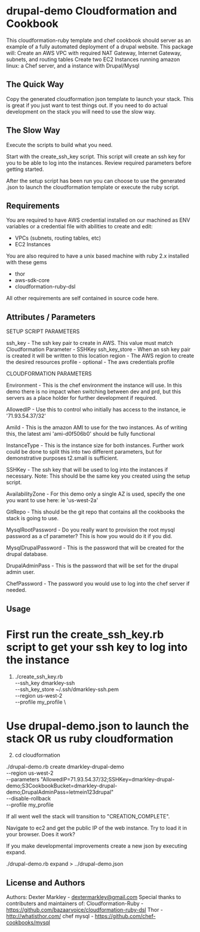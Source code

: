 drupal-demo Cloudformation and Cookbook
=====================

This cloudformation-ruby template and chef cookbook should server as an example of a fully automated deployment of a drupal website.
This package will:
Create an AWS VPC with required NAT Gateway, Internet Gateway, subnets, and routing tables
Create two EC2 Instances running amazon linux: a Chef server, and a instance with Drupal/Mysql

The Quick Way
-------------

Copy the generated cloudformation json template to launch your stack. This is great if you just want to test things out. If you need to do actual development on the stack you will need to use the slow way.

The Slow Way
----------

Execute the scripts to build what you need.

Start with the create_ssh_key script. This script will create an ssh key for you to be able to log into the instances. Review required parameters before getting started.

After the setup script has been run you can choose to use the generated .json to launch the cloudformation template or execute the ruby script.

Requirements
----------

 You are required to have AWS credential installed on our machined as ENV variables or a credential file with abilities to create and edit:
 - VPCs (subnets, routing tables, etc)
 - EC2 Instances

 You are also required to have a unix based machine with ruby 2.x installed with these gems
 - thor
 - aws-sdk-core
 - cloudformation-ruby-dsl

 All other requirements are self contained in source code here.

Attributes / Parameters
----------

SETUP SCRIPT PARAMETERS

ssh_key - The ssh key pair to create in AWS. This value must match Cloudformation Parameter - SSHKey
ssh_key_store - When an ssh key pair is created it will be written to this location
region - The AWS region to create the desired resources
profile - optional - The aws credentials profile

CLOUDFORMATION PARAMETERS

Environment - This is the chef environment the instance will use. In this demo there is no impact when switching between dev and prd, but this servers as a place holder for further development if required.

AllowedIP - Use this to control who initially has access to the instance, ie '71.93.54.37/32'

AmiId - This is the amazon AMI to use for the two instances. As of writing this, the latest ami 'ami-d0f506b0' should be fully functional

InstanceType - This is the instance size for both instances. Further work could be done to split this into two different parameters, but for demonstrative purposes t2.small is sufficient.

SSHKey - The ssh key that will be used to log into the instances if necessary. Note: This should be the same key you created using the setup script.

AvailabilityZone - For this demo only a single AZ is used, specify the one you want to use here: ie 'us-west-2a'

GitRepo - This should be the git repo that contains all the cookbooks the stack is going to use.

MysqlRootPassword - Do you really want to provision the root mysql password as a cf parameter? This is how you would do it if you did.

MysqlDrupalPassword - This is the password that will be created for the drupal database.

DrupalAdminPass - This is the password that will be set for the drupal admin user.

ChefPassword - The password you would use to log into the chef server if needed.

Usage
-----
# First run the create_ssh_key.rb script to get your ssh key to log into the instance
1. ./create_ssh_key.rb \
--ssh_key dmarkley-ssh \
--ssh_key_store ~/.ssh/dmarkley-ssh.pem \
--region us-west-2 \
--profile my_profile \

# Use drupal-demo.json to launch the stack OR us ruby cloudformation
2. cd cloudformation

./drupal-demo.rb create dmarkley-drupal-demo \
--region us-west-2 \
--parameters "AllowedIP=71.93.54.37/32;SSHKey=dmarkley-drupal-demo;S3CookbookBucket=dmarkley-drupal-demo;DrupalAdminPass=letmein123drupal" \
--disable-rollback \
--profile my_profile

If all went well the stack will transition to "CREATION_COMPLETE".

Navigate to ec2 and get the public IP of the web instance. Try to load it in your browser. Does it work?

If you make developmental improvements create a new json by executing expand.

./drupal-demo.rb expand > ../drupal-demo.json

License and Authors
-------------------
Authors: Dexter Markley - dextermarkley@gmail.com
Special thanks to contributers and maintainers of:
Cloudformation-Ruby - https://github.com/bazaarvoice/cloudformation-ruby-dsl
Thor - http://whatisthor.com/
chef mysql - https://github.com/chef-cookbooks/mysql